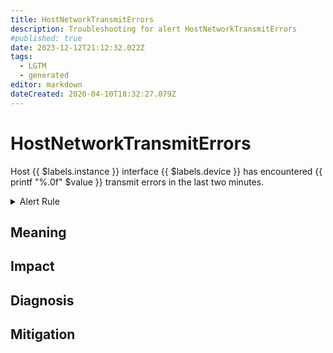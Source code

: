 ```yaml
---
title: HostNetworkTransmitErrors
description: Troubleshooting for alert HostNetworkTransmitErrors
#published: true
date: 2023-12-12T21:12:32.022Z
tags: 
  - LGTM
  - generated
editor: markdown
dateCreated: 2020-04-10T18:32:27.079Z
---
```


# HostNetworkTransmitErrors

Host {{ $labels.instance }} interface {{ $labels.device }} has encountered {{ printf "%.0f" $value }} transmit errors in the last two minutes.

<details>
  <summary>Alert Rule</summary>

{{% rule "host-and-hardware/node-exporter.yml" "HostNetworkTransmitErrors" %}}

{{% comment %}}

```yaml
alert: HostNetworkTransmitErrors
expr: (rate(node_network_transmit_errs_total[2m]) / rate(node_network_transmit_packets_total[2m]) > 0.01) * on(instance) group_left (nodename) node_uname_info{nodename=~".+"}
for: 2m
labels:
    severity: warning
annotations:
    summary: Host Network Transmit Errors (instance {{ $labels.instance }})
    description: |-
        Host {{ $labels.instance }} interface {{ $labels.device }} has encountered {{ printf "%.0f" $value }} transmit errors in the last two minutes.
          VALUE = {{ $value }}
          LABELS = {{ $labels }}
    runbook: https://github.com/srerun/prometheus-alerts/blob/main/content/runbooks/node-exporter/HostNetworkTransmitErrors.md

```

{{% /comment %}}

</details>


## Meaning
[//]: # "Short paragraph that explains what the alert means"


## Impact
[//]: # "What could / will happen if the alert is not addressed"



## Diagnosis
[//]: # "Steps to take to identify the cause of the problem"



## Mitigation
[//]: # "The steps necessary to resolve the alert"
